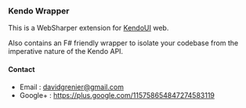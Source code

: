 ### Kendo Wrapper

This is a WebSharper extension for [KendoUI](http://demos.kendoui.com/web/overview/index.html) web.

Also contains an F# friendly wrapper to isolate your codebase from the imperative nature of the Kendo API.

#### Contact

* Email   : davidgrenier@gmail.com
* Google+ : https://plus.google.com/115758654847274583119